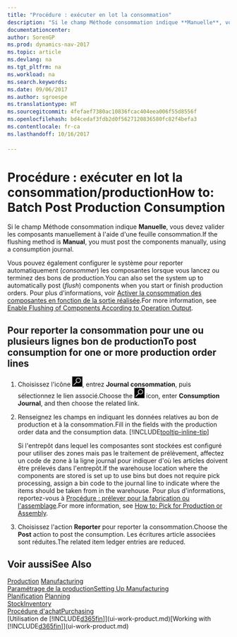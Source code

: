 ```yaml
---
title: "Procédure : exécuter en lot la consommation"
description: "Si le champ Méthode consommation indique **Manuelle**, vous devez reporter les composantes manuellement à l'aide d'un journal consommation."
documentationcenter: 
author: SorenGP
ms.prod: dynamics-nav-2017
ms.topic: article
ms.devlang: na
ms.tgt_pltfrm: na
ms.workload: na
ms.search.keywords: 
ms.date: 09/06/2017
ms.author: sgroespe
ms.translationtype: HT
ms.sourcegitcommit: 4fefaef7380ac10836fcac404eea006f55d8556f
ms.openlocfilehash: bd4cedaf3fdb2d0f5627120836580fc82f4befa3
ms.contentlocale: fr-ca
ms.lasthandoff: 10/16/2017

---
```

# <a name="how-to-batch-post-production-consumption"></a><span data-ttu-id="bb182-103">Procédure : exécuter en lot la consommation/production</span><span class="sxs-lookup"><span data-stu-id="bb182-103">How to: Batch Post Production Consumption</span></span>
<span data-ttu-id="bb182-104">Si le champ Méthode consommation indique **Manuelle**, vous devez valider les composants manuellement à l'aide d'une feuille consommation.</span><span class="sxs-lookup"><span data-stu-id="bb182-104">If the flushing method is **Manual**, you must post the components manually, using a consumption journal.</span></span>

<span data-ttu-id="bb182-105">Vous pouvez également configurer le système pour reporter automatiquement (*consommer*) les composantes lorsque vous lancez ou terminez des bons de production.</span><span class="sxs-lookup"><span data-stu-id="bb182-105">You can also set the system up to automatically post (*flush*) components when you start or finish production orders.</span></span> <span data-ttu-id="bb182-106">Pour plus d'informations, voir [Activer la consommation des composantes en fonction de la sortie réalisée](production-how-to-flush-components-according-to-operation-output.md).</span><span class="sxs-lookup"><span data-stu-id="bb182-106">For more information, see [Enable Flushing of Components According to Operation Output](production-how-to-flush-components-according-to-operation-output.md).</span></span>

## <a name="to-post-consumption-for-one-or-more-production-order-lines"></a><span data-ttu-id="bb182-107">Pour reporter la consommation pour une ou plusieurs lignes bon de production</span><span class="sxs-lookup"><span data-stu-id="bb182-107">To post consumption for one or more production order lines</span></span>  
1.  <span data-ttu-id="bb182-108">Choisissez l'icône ![Page ou rapport pour la recherche](media/ui-search/search_small.png "icône Page ou rapport pour la recherche"), entrez **Journal consommation**, puis sélectionnez le lien associé.</span><span class="sxs-lookup"><span data-stu-id="bb182-108">Choose the ![Search for Page or Report](media/ui-search/search_small.png "Search for Page or Report icon") icon, enter **Consumption Journal**, and then choose the related link.</span></span>  
2.  <span data-ttu-id="bb182-109">Renseignez les champs en indiquant les données relatives au bon de production et à la consommation.</span><span class="sxs-lookup"><span data-stu-id="bb182-109">Fill in the fields with the production order data and the consumption data.</span></span> [!INCLUDE[tooltip-inline-tip](includes/tooltip-inline-tip_md.md)]  

    <span data-ttu-id="bb182-110">Si l'entrepôt dans lequel les composantes sont stockées est configuré pour utiliser des zones mais pas le traitement de prélèvement, affectez un code de zone à la ligne journal pour indiquer d'où les articles doivent être prélevés dans l'entrepôt.</span><span class="sxs-lookup"><span data-stu-id="bb182-110">If the warehouse location where the components are stored is set up to use bins but does not require pick processing, assign a bin code to the journal line to indicate where the items should be taken from in the warehouse.</span></span> <span data-ttu-id="bb182-111">Pour plus d'informations, reportez-vous à [Procédure : prélever pour la fabrication ou l'assemblage](warehouse-how-to-pick-for-production.md).</span><span class="sxs-lookup"><span data-stu-id="bb182-111">For more information, see [How to: Pick for Production or Assembly](warehouse-how-to-pick-for-production.md).</span></span>  
3.  <span data-ttu-id="bb182-112">Choisissez l'action **Reporter** pour reporter la consommation.</span><span class="sxs-lookup"><span data-stu-id="bb182-112">Choose the **Post** action to post the consumption.</span></span> <span data-ttu-id="bb182-113">Les écritures article associées sont réduites.</span><span class="sxs-lookup"><span data-stu-id="bb182-113">The related item ledger entries are reduced.</span></span>

## <a name="see-also"></a><span data-ttu-id="bb182-114">Voir aussi</span><span class="sxs-lookup"><span data-stu-id="bb182-114">See Also</span></span>  
<span data-ttu-id="bb182-115">[Production](production-manage-manufacturing.md)  </span><span class="sxs-lookup"><span data-stu-id="bb182-115">[Manufacturing](production-manage-manufacturing.md)  </span></span>  
[<span data-ttu-id="bb182-116">Paramétrage de la production</span><span class="sxs-lookup"><span data-stu-id="bb182-116">Setting Up Manufacturing</span></span>](production-configure-production-processes.md)  
<span data-ttu-id="bb182-117">[Planification](production-planning.md)    </span><span class="sxs-lookup"><span data-stu-id="bb182-117">[Planning](production-planning.md)    </span></span>  
[<span data-ttu-id="bb182-118">Stock</span><span class="sxs-lookup"><span data-stu-id="bb182-118">Inventory</span></span>](inventory-manage-inventory.md)  
[<span data-ttu-id="bb182-119">Procédure d'achat</span><span class="sxs-lookup"><span data-stu-id="bb182-119">Purchasing</span></span>](purchasing-manage-purchasing.md)  
<span data-ttu-id="bb182-120">[Utilisation de [!INCLUDE[d365fin](includes/d365fin_md.md)]](ui-work-product.md)</span><span class="sxs-lookup"><span data-stu-id="bb182-120">[Working with [!INCLUDE[d365fin](includes/d365fin_md.md)]](ui-work-product.md)</span></span>

